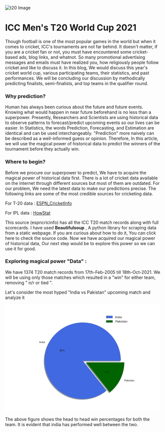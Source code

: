 
<div><img src="img1.png" alt="t20 Image"></div>


# ICC Men's T20 World Cup 2021

<p> Though football is one of the most popular games in the world but when it comes to cricket, ICC's tournaments are not far behind.
It doesn't matter, if you are a cricket fan or not, you must have encountered some cricket-based ads, blog links, and whatnot. So many promotional advertising messages and emails must have realized you, how religiously people follow cricket and like to discuss it. In this blog, We would discuss this year's cricket world cup, various participating teams, their statistics, and past performances. We will be concluding our discussion by methodically predicting finalists, semi-finalists, and top teams in the qualifier round.</p>

### Why prediction?

<p> Human has always been curious about the future and future events. Knowing what would happen in near future beforehand is no less than a superpower. Presently, Researchers and Scientists are using historical data to observe patterns to forecast/predict upcoming events so our lives can be easier. In Statistics, the words Prediction, Forecasting, and Estimation are identical and can be used interchangeably. "Prediction" more naively can be described as a well-informed guess or opinion. Therefore, In this article, we will use the magical power of historical data to predict the winners of the tournament before they actually win.</p>

### Where to begin?

Before we procure our superpower to predict, We have to acquire the magical power of historical data first. There is a lot of cricket data available on the internet through different sources but most of them are outdated. For our problem, We need the latest data to make our predictions precise. The following links are some of the most credible sources for cricketing data.

For T-20 data : [ESPN_CricketInfo](https://stats.espncricinfo.com/ci/engine/stats/index.html?class=3;template=results;type=aggregate;view=results)

For IPL data : [HowStat](http://www.howstat.com/cricket/Statistics/IPL/MatchList.asp)

This source (espncricinfo) has all the ICC T20 match records along with full scorecards. I have used  **Beautifulsoup** , A python library for scraping data from a static webpage. If you are curious about how to do it, You can click here to check the source code.
Now we have acquired our magical power of historical data, Our next step would be to explore this power so we can use it for good.

### Exploring magical power "Data" :

We have 1374 T20 match records from 17th-Feb-2005 till 18th-Oct-2021. We will be using only those matches which resulted in a "win" for either team, removing " n/r or tied ".

Let's consider the  most hyped "India vs Pakistan" upcoming match and analyze it


![indvpak!](indvpak.jpeg "indvpak")

The above figure shows the head to head win percentages for both the team. It is evident that india has performed well between the two.
